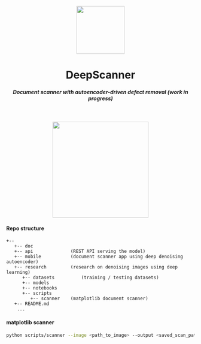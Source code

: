<p align="center">
<img src="https://github.com/wysockipiotr/deep-scanner/blob/assets/img/icon.png" width="128" />
</p>

<h1 align="center">DeepScanner</h1>
<h5 align="center">Document scanner with autoencoder-driven defect removal (work in progress)</h5>
<br/>
<p align="center">
<img src="https://github.com/wysockipiotr/deep-scanner/blob/assets/img/mobile_gif_1.gif" width="256" />
</p>

#### Repo structure

```
+-- 
   +-- doc
   +-- api              (REST API serving the model)
   +-- mobile           (document scanner app using deep denoising autoencoder)
   +-- research         (research on denoising images using deep learning)  
      +-- datasets          (training / testing datasets)
      +-- models
      +-- notebooks
      +-- scripts
         +-- scanner    (matplotlib document scanner)
   +-- README.md
    ...
```

#### matplotlib scanner
```sh
python scripts/scanner --image <path_to_image> --output <saved_scan_path>
```
